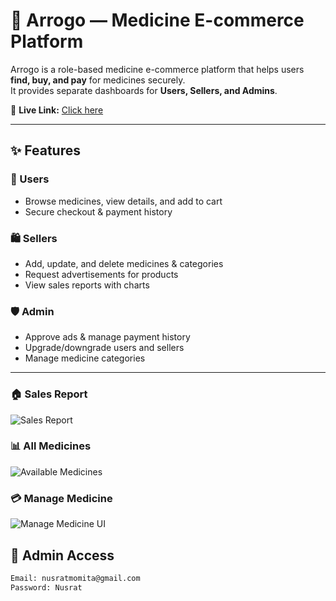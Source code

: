 # 💊 Arrogo — Medicine E-commerce Platform

Arrogo is a role-based medicine e-commerce platform that helps users **find, buy, and pay** for medicines securely.  
It provides separate dashboards for **Users, Sellers, and Admins**.

🔗 **Live Link:** [Click here](https://aroggo-e998e.web.app/)

---

## ✨ Features

### 👤 Users
- Browse medicines, view details, and add to cart
- Secure checkout & payment history

### 🛍️ Sellers
- Add, update, and delete medicines & categories
- Request advertisements for products
- View sales reports with charts

### 🛡️ Admin
- Approve ads & manage payment history
- Upgrade/downgrade users and sellers
- Manage medicine categories

---

### 🏠 Sales Report
![Sales Report](https://i.ibb.co.com/DgYF82n3/aroggo3.png)

### 📊 All Medicines
![Available Medicines](https://i.ibb.co.com/yFWzLHW4/aroggo1.png)

### 💳 Manage Medicine
![Manage Medicine UI](https://i.ibb.co.com/DfRxxhcF/aroggo2.png)

## 🔑 Admin Access

```bash
Email: nusratmomita@gmail.com
Password: Nusrat
